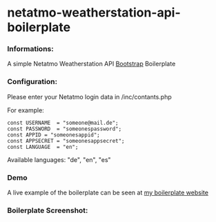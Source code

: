# netatmo-weatherstation-api-boilerplate

### Informations:

A simple Netatmo Weatherstation API [Bootstrap](https://getbootstrap.com/) Boilerplate 

### Configuration:

Please enter your Netatmo login data in /inc/contants.php

For example:

	const USERNAME	= "someone@mail.de";
	const PASSWORD	= "someonespassword";
	const APPID	= "someonesappid";
	const APPSECRET = "someonesappsecret";
	const LANGUAGE  = "en";

Available languages: "de", "en", "es"

### Demo

A live example of the boilerplate can be seen at [my boilerplate website](http://station.cyberninja.de/na-api/Netatmo-api/) 

### Boilerplate Screenshot:


